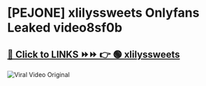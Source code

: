 
 # [PEJONE] xlilyssweets Onlyfans Leaked video8sf0b

## <h2><a href="https://clipsfans.com/xlilyssweets&ref=git">🔗 Click to LINKS ⏩⏩ 👉 🟢 xlilyssweets </a></h2>

<a href="https://clipsfans.com/xlilyssweets&ref=git" rel="nofollow" data-target="animated-image.originalLink"><img src="https://i.ibb.co.com/xMMVF88/686577567.gif" alt="Viral Video Original" style="max-width: 100%; display: inline-block;" data-target="animated-image.originalImage"></a>

